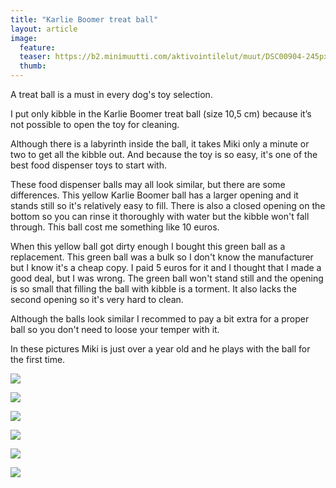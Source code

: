 ```yaml
---
title: "Karlie Boomer treat ball"
layout: article
image:
  feature:
  teaser: https://b2.minimuutti.com/aktivointilelut/muut/DSC00904-245px.jpg
  thumb:
---
```


A treat ball is a must in every dog's toy selection.

I put only kibble in the Karlie Boomer treat ball (size 10,5 cm) because it’s not possible to open the toy for cleaning.

Although there is a labyrinth inside the ball, it takes Miki only a minute or two to get all the kibble out. 
And because the toy is so easy, it's one of the best food dispenser toys to start with.

These food dispenser balls may all look similar, but there are some differences. This yellow Karlie Boomer ball has a larger opening and it stands still so it's relatively easy to fill. There is also a closed opening on the bottom so you can rinse it thoroughly with water but the kibble won't fall through. This ball cost me something like 10 euros.

When this yellow ball got dirty enough I bought this green ball as a replacement. This green ball was a bulk so I don't know the manufacturer but I know it's a cheap copy. I paid 5 euros for it and I thought that I made a good deal, but I was wrong. The green ball won't stand still and the opening is so small that filling the ball with kibble is a torment. It also lacks the second opening so it's very hard to clean.

Although the balls look similar I recommed to pay a bit extra for a proper ball so you don't need to loose your temper with it.

In these pictures Miki is just over a year old and he plays with the ball for the first time.

![](https://b2.minimuutti.com/aktivointilelut/muut/DSC00913_2-800px.jpg)

![](https://b2.minimuutti.com/aktivointilelut/muut/DSC00904_2-800px.jpg)

![](https://b2.minimuutti.com/aktivointilelut/muut/DSC00991_2-800px.jpg)

![](https://b2.minimuutti.com/aktivointilelut/muut/DSC00992_2-800px.jpg)

![](https://b2.minimuutti.com/aktivointilelut/muut/DSC00996-800px.jpg)

![](https://b2.minimuutti.com/aktivointilelut/muut/DS57995-800px.jpg)
